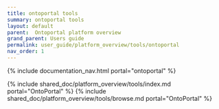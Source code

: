 ```yaml
---
title: ontoportal tools
summary: ontoportal tools
layout: default
parent:  Ontoportal platform overview
grand_parent: Users guide
permalink: user_guide/platform_overview/tools/ontoportal
nav_order: 1
---
```

{% include documentation_nav.html portal="ontoportal" %}

{% include shared_doc/platform_overview/tools/index.md portal="OntoPortal" %}
{% include shared_doc/platform_overview/tools/browse.md portal="OntoPortal" %}